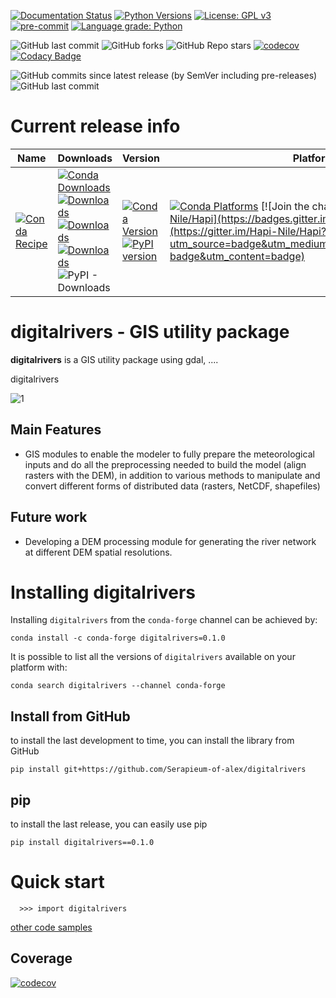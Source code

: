 [![Documentation Status](https://readthedocs.org/projects/digital-rivers/badge/?version=latest)](https://digital-rivers.readthedocs.io/en/latest/?badge=latest)
[![Python Versions](https://img.shields.io/pypi/pyversions/digitalrivers.png)](https://img.shields.io/pypi/pyversions/digitalrivers)
[![License: GPL v3](https://img.shields.io/badge/License-GPLv3-blue.svg)](https://www.gnu.org/licenses/gpl-3.0)
[![pre-commit](https://img.shields.io/badge/pre--commit-enabled-brightgreen?logo=pre-commit&logoColor=white)](https://github.com/pre-commit/pre-commit)
[![Language grade: Python](https://img.shields.io/lgtm/grade/python/g/MAfarrag/Hapi.svg?logo=lgtm&logoWidth=18)](https://lgtm.com/projects/g/MAfarrag/Hapi/context:python)

![GitHub last commit](https://img.shields.io/github/last-commit/MAfarrag/digitalrivers)
![GitHub forks](https://img.shields.io/github/forks/MAfarrag/digitalrivers?style=social)
![GitHub Repo stars](https://img.shields.io/github/stars/MAfarrag/digitalrivers?style=social)
[![codecov](https://codecov.io/gh/Serapieum-of-alex/digitalrivers/branch/main/graph/badge.svg?token=g0DV4dCa8N)](https://codecov.io/gh/Serapieum-of-alex/digitalrivers)
[![Codacy Badge](https://app.codacy.com/project/badge/Grade/5e3aa4d0acc843d1a91caf33545ecf03)](https://www.codacy.com/gh/Serapieum-of-alex/digitalrivers/dashboard?utm_source=github.com&amp;utm_medium=referral&amp;utm_content=Serapieum-of-alex/digitalrivers&amp;utm_campaign=Badge_Grade)

![GitHub commits since latest release (by SemVer including pre-releases)](https://img.shields.io/github/commits-since/mafarrag/digitalrivers/0.1.0?include_prereleases&style=plastic)
![GitHub last commit](https://img.shields.io/github/last-commit/mafarrag/digitalrivers)

Current release info
====================

| Name                                                                                                                 | Downloads                                                                                                                                                                                                                                                                                                                                                                                                                                                                                                                   | Version                                                                                                                                                                                                                     | Platforms                                                                                                                                                                                                                                                                                                                                 |
|----------------------------------------------------------------------------------------------------------------------|-----------------------------------------------------------------------------------------------------------------------------------------------------------------------------------------------------------------------------------------------------------------------------------------------------------------------------------------------------------------------------------------------------------------------------------------------------------------------------------------------------------------------------|-----------------------------------------------------------------------------------------------------------------------------------------------------------------------------------------------------------------------------|-------------------------------------------------------------------------------------------------------------------------------------------------------------------------------------------------------------------------------------------------------------------------------------------------------------------------------------------|
| [![Conda Recipe](https://img.shields.io/badge/recipe-digitalrivers-green.svg)](https://anaconda.org/conda-forge/digitalrivers) | [![Conda Downloads](https://img.shields.io/conda/dn/conda-forge/digitalrivers.svg)](https://anaconda.org/conda-forge/digitalrivers) [![Downloads](https://pepy.tech/badge/digitalrivers)](https://pepy.tech/project/digitalrivers) [![Downloads](https://pepy.tech/badge/digitalrivers/month)](https://pepy.tech/project/digitalrivers)  [![Downloads](https://pepy.tech/badge/digitalrivers/week)](https://pepy.tech/project/digitalrivers)  ![PyPI - Downloads](https://img.shields.io/pypi/dd/digitalrivers?color=blue&style=flat-square) | [![Conda Version](https://img.shields.io/conda/vn/conda-forge/digitalrivers.svg)](https://anaconda.org/conda-forge/digitalrivers) [![PyPI version](https://badge.fury.io/py/digitalrivers.svg)](https://badge.fury.io/py/digitalrivers) | [![Conda Platforms](https://img.shields.io/conda/pn/conda-forge/digitalrivers.svg)](https://anaconda.org/conda-forge/digitalrivers) [![Join the chat at https://gitter.im/Hapi-Nile/Hapi](https://badges.gitter.im/Hapi-Nile/Hapi.svg)](https://gitter.im/Hapi-Nile/Hapi?utm_source=badge&utm_medium=badge&utm_campaign=pr-badge&utm_content=badge) |

digitalrivers - GIS utility package
=====================================================================
**digitalrivers** is a GIS utility package using gdal, ....

digitalrivers

![1](/docs/images/package-work-flow/overall.png)

Main Features
-------------

- GIS modules to enable the modeler to fully prepare the meteorological inputs and do all the preprocessing
  needed to build the model (align rasters with the DEM), in addition to various methods to manipulate and
  convert different forms of distributed data (rasters, NetCDF, shapefiles)

Future work
-------------

- Developing a DEM processing module for generating the river network at different DEM spatial resolutions.

Installing digitalrivers
===============

Installing `digitalrivers` from the `conda-forge` channel can be achieved by:

```
conda install -c conda-forge digitalrivers=0.1.0
```

It is possible to list all the versions of `digitalrivers` available on your platform with:

```
conda search digitalrivers --channel conda-forge
```

## Install from GitHub

to install the last development to time, you can install the library from GitHub

```
pip install git+https://github.com/Serapieum-of-alex/digitalrivers
```

## pip

to install the last release, you can easily use pip

```
pip install digitalrivers==0.1.0
```

Quick start
===========

```
  >>> import digitalrivers
```

[other code samples](https://digitalrivers.readthedocs.io/en/latest/?badge=latest)

## Coverage

[![codecov](https://codecov.io/gh/Serapieum-of-alex/digitalrivers/branch/main/graphs/sunburst.svg?token=g0DV4dCa8N)](https://codecov.io/gh/Serapieum-of-alex/digitalrivers)

